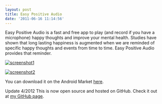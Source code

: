 ```yaml
---
layout: post
title: Easy Positive Audio
date: '2011-06-16 11:14:56'
---
```



Easy Positive Audio is a fast and free app to play (and record if you have a microphone) happy thoughts and improve your mental health. Studies have shown that long lasting happiness is augmented when we are reminded of specific happy thoughts and events from time to time. Easy Positive Audio provides that reminder.

[![](http://66.147.244.180/~hunterda/content/images/2011/06/screenshot151-180x300.png "screenshot1")](http://66.147.244.180/~hunterda/content/images/2011/06/screenshot151.png)

[![](http://66.147.244.180/~hunterda/content/images/2011/06/screenshot251-180x300.png "screenshot2")](http://66.147.244.180/~hunterda/content/images/2011/06/screenshot251.png)

You can download it on the Android Market [here](https://market.android.com/details?id=com.hunterdavis.easypositiveaudio).

Update 4/2012 This is now open source and hosted on GitHub. Check it out at [my GitHub page](https://github.com/huntergdavis).


